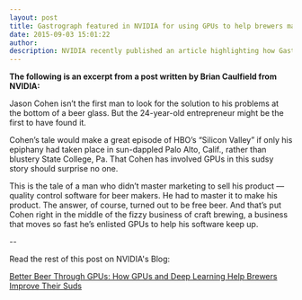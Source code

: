 ```yaml
---
layout: post
title: Gastrograph featured in NVIDIA for using GPUs to help brewers make better beer
date: 2015-09-03 15:01:22
author:
description: NVIDIA recently published an article highlighting how Gastrograph uses GPUs and deep learning
---
```

**The following is an excerpt from a post written by Brian Caulfield from NVIDIA:**

Jason Cohen isnʼt the first man to look for the solution to his problems at the bottom of a beer glass. But the 24-year-old entrepreneur might be the first to have found it.

Cohenʼs tale would make a great episode of HBOʼs “Silicon Valley” if only his epiphany had taken place in sun-dappled Palo Alto, Calif., rather than blustery State College, Pa. That Cohen has involved GPUs in this sudsy story should surprise no one.

This is the tale of a man who didnʼt master marketing to sell his product — quality control software for beer makers. He had to master it to make his product. The answer, of course, turned out to be free beer. And thatʼs put Cohen right in the middle of the fizzy business of craft brewing, a business that moves so fast heʼs enlisted GPUs to help his software keep up.

<p>--</p>

Read the rest of this post on NVIDIA's Blog:

<a class="embedly-card" href="http://blogs.nvidia.com/blog/2015/09/02/beer/#sthash.FsCLPTqq.fnmz">Better Beer Through GPUs: How GPUs and Deep Learning Help Brewers Improve Their Suds</a><script async src="//cdn.embedly.com/widgets/platform.js" charset="UTF-8"></script>